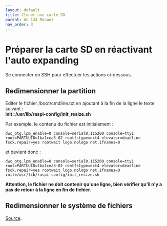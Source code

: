 ```yaml
---
layout: default
title: Cloner une carte SD
parent: AC 134 Manuel
nav_order: 3
---
```




# [](#header-1)Préparer la carte SD en réactivant l'auto expanding
Se connecter en SSH pour effectuer les actions ci-dessous. 
## [](#header-2)Redimensionner la partition
Editer le fichier /boot/cmdline.txt en ajoutant à la fin de la ligne le texte suivant :  
**init=/usr/lib/raspi-config/init_resize.sh**  

Par exemple, le contenu du fichier est initialement : 
```
dwc_otg.lpm_enable=0 console=serial0,115200 console=tty1 root=PARTUUID=1ba1cea3-02 rootfstype=ext4 elevator=deadline fsck.repair=yes rootwait logo.nologo net.ifnames=0

```
et devient donc : 
```
dwc_otg.lpm_enable=0 console=serial0,115200 console=tty1 root=PARTUUID=1ba1cea3-02 rootfstype=ext4 elevator=deadline fsck.repair=yes rootwait logo.nologo net.ifnames=0 init=/usr/lib/raspi-config/init_resize.sh

```
**Attention, le fichier ne doit contenir qu'une ligne, bien vérifier qu'il n'y a pas de retour à la ligne en fin de fichier.**  
## [](#header-2)Redimensionner le système de fichiers 


 [Source](https://blog.dhampir.no/content/shrinking-a-raspbian-installation-and-re-enabling-auto-expanding-for-distribution-of-customized-images).